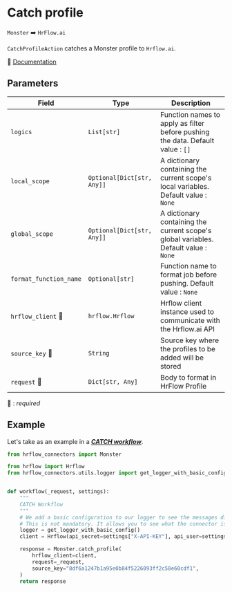 # Catch profile
`Monster` :arrow_right: `HrFlow.ai`

`CatchProfileAction` catches a Monster profile to `Hrflow.ai`.

🔗 [Documentation](https://partner.monster.com/apply-with-monster-implementing)

## Parameters

| Field | Type | Description |
| ----- | ---- | ----------- |
| `logics`  | `List[str]` | Function names to apply as filter before pushing the data. Default value : `[]`        |
| `local_scope`  | `Optional[Dict[str, Any]]` | A dictionary containing the current scope's local variables. Default value : `None`        |
| `global_scope`  | `Optional[Dict[str, Any]]` | A dictionary containing the current scope's global variables. Default value : `None`       |
| `format_function_name`  | `Optional[str]` | Function name to format job before pushing. Default value : `None`        |
| `hrflow_client` :red_circle: | `hrflow.Hrflow` | Hrflow client instance used to communicate with the Hrflow.ai API        |
| `source_key` :red_circle: | `String` | Source key where the profiles to be added will be stored        |
| `request` :red_circle: | `Dict[str, Any]` | Body to format in HrFlow Profile        |


:red_circle: : *required* 

## Example
Let's take as an example in a [***CATCH workflow***](https://developers.hrflow.ai/docs/workflows#catch-setup).
```python
from hrflow_connectors import Monster

from hrflow import Hrflow
from hrflow_connectors.utils.logger import get_logger_with_basic_config


def workflow(_request, settings):
    """
    CATCH Workflow
    """    
    # We add a basic configuration to our logger to see the messages displayed in the standard output
    # This is not mandatory. It allows you to see what the connector is doing.
    logger = get_logger_with_basic_config()
    client = Hrflow(api_secret=settings["X-API-KEY"], api_user=settings["X-USER-EMAIL"])

    response = Monster.catch_profile(
        hrflow_client=client,
        request=_request,
        source_key="8df6a1247b1a95e0b84f5226093ff2c58e60cdf1",
    )
    return response
```